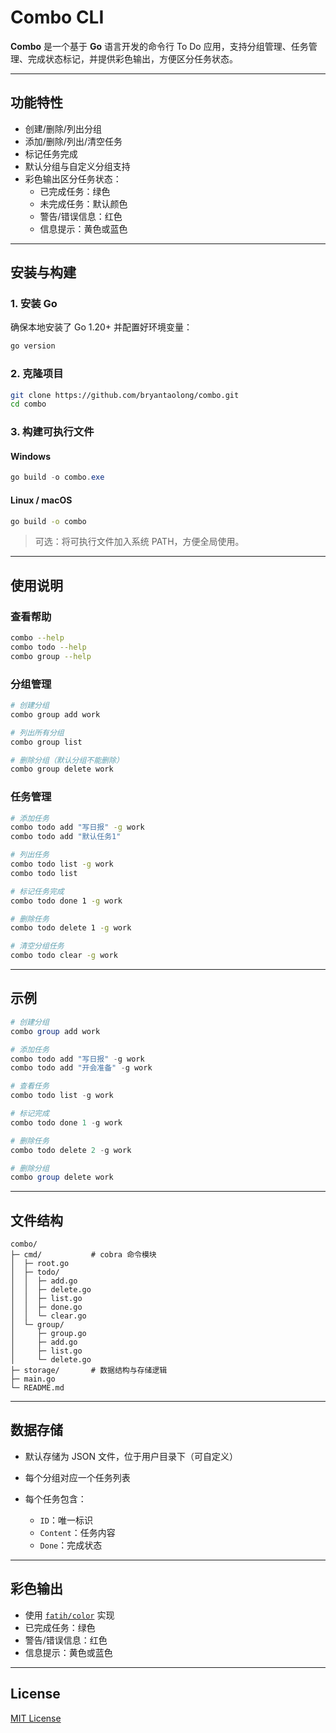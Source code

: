 # Combo CLI

**Combo** 是一个基于 **Go** 语言开发的命令行 To Do 应用，支持分组管理、任务管理、完成状态标记，并提供彩色输出，方便区分任务状态。

---

## 功能特性

- 创建/删除/列出分组
- 添加/删除/列出/清空任务
- 标记任务完成
- 默认分组与自定义分组支持
- 彩色输出区分任务状态：
  - 已完成任务：绿色
  - 未完成任务：默认颜色
  - 警告/错误信息：红色
  - 信息提示：黄色或蓝色

---

## 安装与构建

### 1. 安装 Go

确保本地安装了 Go 1.20+ 并配置好环境变量：

```bash
go version
````

### 2. 克隆项目

```bash
git clone https://github.com/bryantaolong/combo.git
cd combo
```

### 3. 构建可执行文件

#### Windows

```powershell
go build -o combo.exe
```

#### Linux / macOS

```bash
go build -o combo
```

> 可选：将可执行文件加入系统 PATH，方便全局使用。

---

## 使用说明

### 查看帮助

```bash
combo --help
combo todo --help
combo group --help
```

### 分组管理

```bash
# 创建分组
combo group add work

# 列出所有分组
combo group list

# 删除分组（默认分组不能删除）
combo group delete work
```

### 任务管理

```bash
# 添加任务
combo todo add "写日报" -g work
combo todo add "默认任务1"

# 列出任务
combo todo list -g work
combo todo list

# 标记任务完成
combo todo done 1 -g work

# 删除任务
combo todo delete 1 -g work

# 清空分组任务
combo todo clear -g work
```

---

## 示例

```powershell
# 创建分组
combo group add work

# 添加任务
combo todo add "写日报" -g work
combo todo add "开会准备" -g work

# 查看任务
combo todo list -g work

# 标记完成
combo todo done 1 -g work

# 删除任务
combo todo delete 2 -g work

# 删除分组
combo group delete work
```

---

## 文件结构

```
combo/
├─ cmd/           # cobra 命令模块
│  ├─ root.go
│  ├─ todo/
│  │  ├─ add.go
│  │  ├─ delete.go
│  │  ├─ list.go
│  │  ├─ done.go
│  │  └─ clear.go
│  └─ group/
│     ├─ group.go
│     ├─ add.go
│     ├─ list.go
│     └─ delete.go
├─ storage/       # 数据结构与存储逻辑
├─ main.go
└─ README.md
```

---

## 数据存储

* 默认存储为 JSON 文件，位于用户目录下（可自定义）
* 每个分组对应一个任务列表
* 每个任务包含：

    * `ID`：唯一标识
    * `Content`：任务内容
    * `Done`：完成状态

---

## 彩色输出

* 使用 [`fatih/color`](https://github.com/fatih/color) 实现
* 已完成任务：绿色
* 警告/错误信息：红色
* 信息提示：黄色或蓝色

---

## License

[MIT License](./LICENSE)
